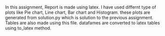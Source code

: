 In this assignment, Report is made using latex. 
I have used differnt type of plots like Pie chart, Line chart, Bar chart and Histogram. these plots are generated from solution.py which is solution to the previous assignment. Tables are also made using this file. datafames are converted to latex tables using to_latex method. 

